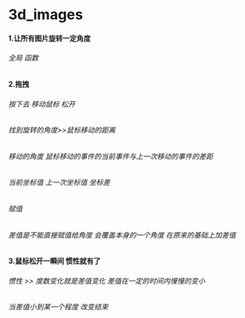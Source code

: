 # 3d_images
#### 1.让所有图片旋转一定角度
######       全局    函数
#### 2.拖拽
######       按下去  移动鼠标  松开
######       找到旋转的角度>>鼠标移动的距离
######       移动的角度 鼠标移动的事件的当前事件与上一次移动的事件的差距
######       当前坐标值 上一次坐标值  坐标差
######       赋值
######       差值是不能直接赋值给角度 会覆盖本身的一个角度 在原来的基础上加差值
#### 3.鼠标松开一瞬间 惯性就有了
######       惯性 >> 度数变化就是差值变化    差值在一定的时间内慢慢的变小
######       当差值小到某一个程度  改变结束
